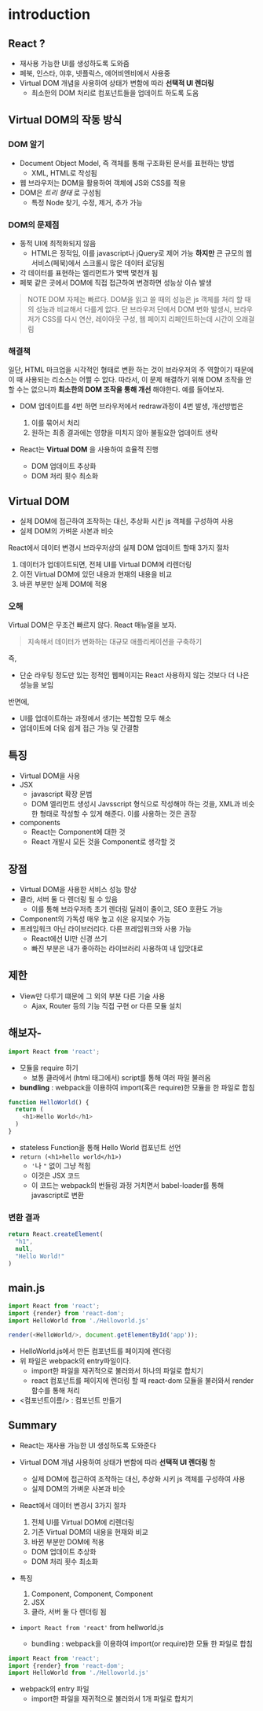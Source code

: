 # introduction
## React ?
- 재사용 가능한 UI를 생성하도록 도와줌
- 페북, 인스타, 야후, 넷플릭스, 에어비엔비에서 사용중
- Virtual DOM 개념을 사용하여 상태가 변함에 따라 **선택적 UI 렌더링**
  + 최소한의 DOM 처리로 컴포넌트들을 업데이트 하도록 도움

## Virtual DOM의 작동 방식
### DOM 알기
- Document Object Model, 즉 객체를 통해 구조화된 문서를 표현하는 방법
  + XML, HTML로 작성됨
- 웹 브라우저는 DOM을 활용하여 객체에 JS와 CSS를 적용
- DOM은 *트리 형태* 로 구성됨
  + 특정 Node 찾기, 수정, 제거, 추가 가능

### DOM의 문제점
- 동적 UI에 최적화되지 않음
  + HTML은 정적임, 이를 javascript나 jQuery로 제어 가능
**하지만** 큰 규모의 웹 서비스(페북)에서 스크롤시 많은 데이터 로딩됨
- 각 데이터를 표현하는 엘리먼트가 몇백 몇천개 됨
- 페북 같은 곳에서 DOM에 직접 접근하여 변경하면 성능상 이슈 발생

> NOTE
> DOM 자체는 빠르다. DOM을 읽고 쓸 때의 성능은 js 객체를 처리 할 때의 성능과 비교해서 다를게 없다. 단 브라우저 단에서 DOM 변화 발생시, 브라우저가 CSS를 다시 연산, 레이아웃 구성, 웹 페이지 리페인트하는데 시간이 오래걸림

### 해결책
일단, HTML 마크업을 시각적인 형태로 변환 하는 것이 브라우저의 주 역할이기 때문에 이 때 사용되는 리소스는 어쩔 수 없다. 따라서, 이 문제 해결하기 위해 DOM 조작을 안할 수는 없으니까 **최소한의 DOM 조작을 통해 개선** 해야한다. 예를 들어보자.
- DOM 업데이트를 4번 하면 브라우저에서 redraw과정이 4번 발생, 개선방법은
  1. 이를 묶어서 처리
  2. 원하는 최종 결과에는 영향을 미치지 않아 불필요한 업데이트 생략

- React는 **Virtual DOM** 을 사용하여 효율적 진행
  + DOM 업데이트 추상화
  + DOM 처리 횟수 최소화

## Virtual DOM
- 실제 DOM에 접근하여 조작하는 대신, 추상화 시킨 js 객체를 구성하여 사용
- 실제 DOM의 가벼운 사본과 비슷

React에서 데이터 변경시 브라우저상의 실제 DOM 업데이트 할때 3가지 절차
1. 데이터가 업데이트되면, 전체 UI를 Virtual DOM에 리렌더링
2. 이전 Virtual DOM에 있던 내용과 현재의 내용을 비교
3. 바뀐 부분만 실제 DOM에 적용

### 오해
Virtual DOM은 무조건 빠르지 않다. React 매뉴얼을 보자.
> 지속해서 데이터가 변화하는 대규모 애플리케이션을 구축하기

즉,
- 단순 라우팅 정도만 있는 정적인 웹페이지는 React 사용하지 않는 것보다 더 나은 성능을 보임

반면에,
- UI를 업데이트하는 과정에서 생기는 복잡함 모두 해소
- 업데이트에 더욱 쉽게 접근 가능 및 간결함

## 특징
- Virtual DOM을 사용
- JSX
  + javascript 확장 문법
  + DOM 엘리먼트 생성시 Javsscript 형식으로 작성해야 하는 것을, XML과 비슷한 형태로 작성할 수 있게 해준다. 이를 사용하는 것은 권장
- components
  + React는 Component에 대한 것
  + React 개발시 모든 것을 Component로 생각할 것

## 장점
- Virtual DOM을 사용한 서비스 성능 향상
- 클라, 서버 둘 다 렌더링 될 수 있음
  + 이를 통해 브라우저측 초기 렌더링 딜레이 줄이고, SEO 호환도 가능
- Component의 가독성 매우 높고 쉬운 유지보수 가능
- 프레임워크 아닌 라이브러리다. 다른 프레임워크와 사용 가능
  + React에선 UI만 신경 쓰기
  + 빠진 부분은 내가 좋아하는 라이브러리 사용하여 내 입맛대로

## 제한
- View만 다루기 떄문에 그 외의 부분 다른 기술 사용
  + Ajax, Router 등의 기능 직접 구현 or 다른 모듈 설치

## 해보자-

```javascript
import React from 'react';
```
- 모듈을 require 하기
  + 보통 클라에서 (html 태그에서) script를 통해 여러 파일 불러옴
- **bundling** : webpack을 이용하여 import(혹은 require)한 모듈을 한 파일로 합침

```javascript
function HelloWorld() {
  return (
    <h1>Hello World</h1>
  )
}
```
- stateless Function을 통해 Hello World 컴포넌트 선언
- `return (<h1>hello world</h1>)`
  + `'`나 `"` 없이 그냥 적힘
  + 이것은 JSX 코드
  + 이 코드는 webpack의 번들링 과정 거치면서 babel-loader를 통해 javascript로 변환
### 변환 결과
```javascript
return React.createElement(
  "h1",
  null,
  "Hello World!"
)
```

## main.js
```javascript
import React from 'react';
import {render} from 'react-dom';
import HelloWorld from './Helloworld.js'

render(<HelloWorld/>, document.getElementById('app'));
```

- HelloWorld.js에서 만든 컴포넌트를 페이지에 렌더링
- 위 파일은 webpack의 entry파일이다.
  + import한 파일을 재귀적으로 불러와서 하나의 파일로 합치기
  + react 컴포넌트를 페이지에 렌더링 할 때 react-dom 모듈을 불러와서 render 함수를 통해 처리
- <컴포넌트이름/> : 컴포넌트 만들기




## Summary
- React는 재사용 가능한 UI 생성하도록 도와준다
- Virtual DOM 개념 사용하여 상태가 변함에 따라 **선택적 UI 렌더링** 함
  + 실제 DOM에 접근하여 조작하는 대신, 추상화 시키 js 객체를 구성하여 사용
  + 실제 DOM의 가벼운 사본과 비슷

- React에서 데이터 변경시 3가지 절차
  1. 전체 UI를 Virtual DOM에 리렌더링
  2. 기존 Virtual DOM의 내용을 현재와 비교
  3. 바뀐 부분만 DOM에 적용
  + DOM 업데이트 추상화
  + DOM 처리 횟수 최소화

- 특징
  1. Component, Component, Component
  2. JSX
  3. 클라, 서버 둘 다 렌더링 됨

- `import React from 'react'` from hellworld.js
  + bundling : webpack을 이용하여 import(or require)한 모듈 한 파일로 합침

```javascript
import React from 'react';
import {render} from 'react-dom';
import HelloWorld from './Helloworld.js'
```
- webpack의 entry 파일
  + import한 파일을 재귀적으로 불러와서 1개 파일로 합치기
